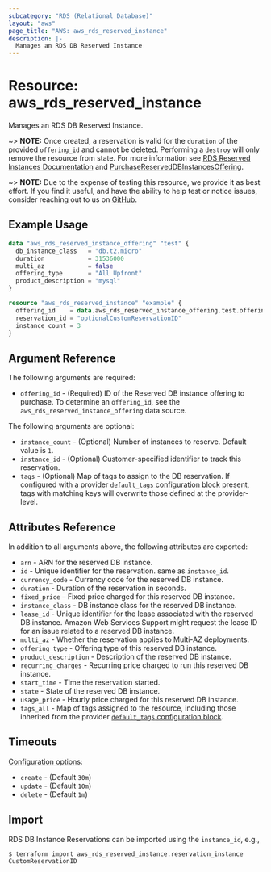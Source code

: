 ```yaml
---
subcategory: "RDS (Relational Database)"
layout: "aws"
page_title: "AWS: aws_rds_reserved_instance"
description: |-
  Manages an RDS DB Reserved Instance
---
```


# Resource: aws_rds_reserved_instance

Manages an RDS DB Reserved Instance.

~> **NOTE:** Once created, a reservation is valid for the `duration` of the provided `offering_id` and cannot be deleted. Performing a `destroy` will only remove the resource from state. For more information see [RDS Reserved Instances Documentation](https://aws.amazon.com/rds/reserved-instances/) and [PurchaseReservedDBInstancesOffering](https://docs.aws.amazon.com/AmazonRDS/latest/APIReference/API_PurchaseReservedDBInstancesOffering.html).

~> **NOTE:** Due to the expense of testing this resource, we provide it as best effort. If you find it useful, and have the ability to help test or notice issues, consider reaching out to us on [GitHub](https://github.com/hashicorp/terraform-provider-aws).

## Example Usage

```terraform
data "aws_rds_reserved_instance_offering" "test" {
  db_instance_class   = "db.t2.micro"
  duration            = 31536000
  multi_az            = false
  offering_type       = "All Upfront"
  product_description = "mysql"
}

resource "aws_rds_reserved_instance" "example" {
  offering_id    = data.aws_rds_reserved_instance_offering.test.offering_id
  reservation_id = "optionalCustomReservationID"
  instance_count = 3
}
```

## Argument Reference

The following arguments are required:

* `offering_id` - (Required) ID of the Reserved DB instance offering to purchase. To determine an `offering_id`, see the `aws_rds_reserved_instance_offering` data source.

The following arguments are optional:

* `instance_count` - (Optional) Number of instances to reserve. Default value is `1`.
* `instance_id` - (Optional) Customer-specified identifier to track this reservation.
* `tags` - (Optional) Map of tags to assign to the DB reservation. If configured with a provider [`default_tags` configuration block](/docs/providers/aws/index.html#default_tags-configuration-block) present, tags with matching keys will overwrite those defined at the provider-level.

## Attributes Reference

In addition to all arguments above, the following attributes are exported:

* `arn` - ARN for the reserved DB instance.
* `id` - Unique identifier for the reservation. same as `instance_id`.
* `currency_code` - Currency code for the reserved DB instance.
* `duration` - Duration of the reservation in seconds.
* `fixed_price` – Fixed price charged for this reserved DB instance.
* `instance_class` - DB instance class for the reserved DB instance.
* `lease_id` - Unique identifier for the lease associated with the reserved DB instance. Amazon Web Services Support might request the lease ID for an issue related to a reserved DB instance.
* `multi_az` - Whether the reservation applies to Multi-AZ deployments.
* `offering_type` - Offering type of this reserved DB instance.
* `product_description` - Description of the reserved DB instance.
* `recurring_charges` - Recurring price charged to run this reserved DB instance.
* `start_time` - Time the reservation started.
* `state` - State of the reserved DB instance.
* `usage_price` - Hourly price charged for this reserved DB instance.
* `tags_all` - Map of tags assigned to the resource, including those inherited from the provider [`default_tags` configuration block](https://registry.terraform.io/providers/hashicorp/aws/latest/docs#default_tags-configuration-block).

## Timeouts

[Configuration options](https://www.terraform.io/docs/configuration/blocks/resources/syntax.html#operation-timeouts):

- `create` - (Default `30m`)
- `update` - (Default `10m`)
- `delete` - (Default `1m`)

## Import

RDS DB Instance Reservations can be imported using the `instance_id`, e.g.,

```
$ terraform import aws_rds_reserved_instance.reservation_instance CustomReservationID
```
